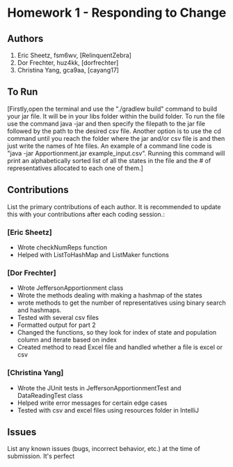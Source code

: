# Homework 1 - Responding to Change

## Authors
1) Eric Sheetz, fsm6wv, [RelinquentZebra]
2) Dor Frechter, huz4kk, [dorfrechter]
3) Christina Yang, gca9aa, [cayang17]

## To Run

[Firstly,open the terminal and use the "./gradlew build" command to build your jar file. It will be in your libs folder within the build folder. 
To run the file use the command java -jar and then specify the filepath to the jar file followed by the path to the desired csv file. Another
option is to use the cd command until you reach the folder where the jar and/or csv file is and then just write the names of hte files. An
example of a command line code is "java -jar Apportionment.jar example_input.csv". Running this command will print an alphabetically sorted list
of all the states in the file and the # of representatives allocated to each one of them.]

## Contributions
List the primary contributions of each author. It is recommended to update this with your contributions after each coding session.:

### [Eric Sheetz]

* Wrote checkNumReps function
* Helped with ListToHashMap and ListMaker functions

### [Dor Frechter]

* Wrote JeffersonApportionment class
* Wrote the methods dealing with making a hashmap of the states
* wrote methods to get the number of representatives using binary search and hashmaps.
* Tested with several csv files
* Formatted output for part 2
* Changed the functions, so they look for index of state and population column and iterate based on index
* Created method to read Excel file and handled whether a file is excel or csv

### [Christina Yang]

* Wrote the JUnit tests in JeffersonApportionmentTest and DataReadingTest class
* Helped write error messages for certain edge cases
* Tested with csv and excel files using resources folder in IntelliJ


## Issues
List any known issues (bugs, incorrect behavior, etc.) at the time of submission.
It's perfect